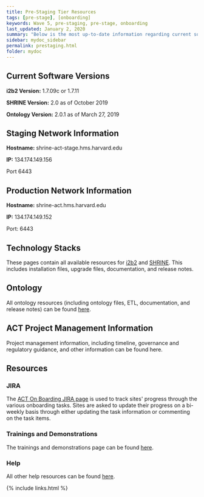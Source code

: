 ```yaml
---
title: Pre-Staging Tier Resources
tags: [pre-stage], [onboarding]
keywords: Wave 5, pre-staging, pre-stage, onboarding
last_updated: January 2, 2020
summary: "Below is the most up-to-date information regarding current software, network, and technology requirements for pre-staging/onboarding sites."
sidebar: mydoc_sidebar
permalink: prestaging.html
folder: mydoc
---
```


## Current Software Versions
**i2b2 Version:** 1.7.09c or 1.7.11 

**SHRINE Version:** 2.0 as of October 2019 

**Ontology Version:** 2.0.1 as of March 27, 2019  

## Staging Network Information 
**Hostname:** shrine-act-stage.hms.harvard.edu 

**IP:** 134.174.149.156 

Port 6443 

## Production Network Information 
**Hostname:** shrine-act.hms.harvard.edu 

**IP:** 134.174.149.152 

Port: 6443 

## Technology Stacks
These pages contain all available resources for [i2b2](https://github.com/dbmi-pitt/ACT-Network/wiki/i2b2) and [SHRINE](https://github.com/dbmi-pitt/ACT-Network/wiki/SHRINE). This includes installation files, upgrade files, documentation, and release notes.

## Ontology
All ontology resources (including ontology files, ETL, documentation, and release notes) can be found [here](https://github.com/dbmi-pitt/ACT-Network/wiki/Ontology).

## ACT Project Management Information
Project management information, including timeline, governance and regulatory guidance, and other information can be found here.

## Resources
### JIRA
The [ACT On Boarding JIRA page](https://actnetwork.atlassian.net/projects/AOB/summary) is used to track sites' progress through the various onboarding tasks. Sites are asked to update their progress on a bi-weekly basis through either updating the task information or commenting on the task items.  

### Trainings and Demonstrations
The trainings and demonstrations page can be found [here](https://github.com/dbmi-pitt/ACT-Network/wiki/Training-and-Demonstration-Resources).

### Help
All other help resources can be found [here](https://github.com/dbmi-pitt/ACT-Network/wiki/Help).

{% include links.html %}
